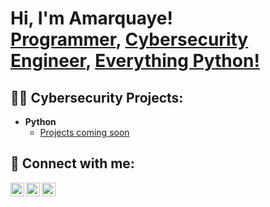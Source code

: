 <h1>Hi, I'm Amarquaye! <br/><a href="https://github.com/amarquaye">Programmer</a>, <a href="https://www.linkedin.com/in/amarquaye/">Cybersecurity Engineer</a>, <a href="https://github.com/amarquaye">Everything Python!</a></h1>

<h2>👨‍💻 Cybersecurity Projects:</h2>


- <b>Python</b>
  - [Projects coming soon](https://github.com/amarquaye)



<h2> 🤳 Connect with me:</h2>


[<img align="left" alt="Amarquaye | Twitter" width="22px" src="https://cdn.jsdelivr.net/npm/simple-icons@v3/icons/twitter.svg" />][twitter]
[<img align="left" alt="Amarquaye | LinkedIn" width="22px" src="https://cdn.jsdelivr.net/npm/simple-icons@v3/icons/linkedin.svg" />][linkedin]
[<img align="left" alt="Amarquaye | Instagram" width="22px" src="https://cdn.jsdelivr.net/npm/simple-icons@v3/icons/instagram.svg" />][instagram]

[twitter]: https://twitter.com/llordjesse
[instagram]: https://www.instagram.com/llordjesse/
[linkedin]: https://linkedin.com/in/amarquaye

<!--
**amarquaye/amarquaye** is a ✨ _special_ ✨ repository because its `README.md` (this file) appears on your GitHub profile.

Here are some ideas to get you started:

- 🔭 I’m currently working on ...
- 🌱 I’m currently learning ...
- 👯 I’m looking to collaborate on ...
- 🤔 I’m looking for help with ...
- 💬 Ask me about ...
- 📫 How to reach me: ...
- 😄 Pronouns: ...
- ⚡ Fun fact: ...
-->
